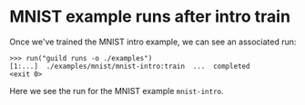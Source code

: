 # MNIST example runs after intro train

Once we've trained the MNIST intro example, we can see an associated
run:

    >>> run("guild runs -o ./examples")
    [1:...]  ./examples/mnist/mnist-intro:train  ...  completed
    <exit 0>

Here we see the run for the MNIST example `mnist-intro`.
